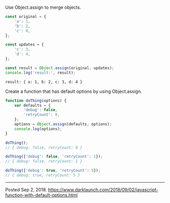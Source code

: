 Use Object.assign to merge objects.

```javascript
const original = {
    'a': 1,
    'b': 2,
    'c': 0,
};

const updates = {
    'c': 3,
    'd': 4,
};

const result = Object.assign(original, updates);
console.log('result:', result);
```

```
result: { a: 1, b: 2, c: 3, d: 4 }
```

Create a function that has default options by using Object.assign.

```javascript
function doThing(options) {
    var defaults = {
        'debug': false,
        'retryCount': 0,
    };
    options = Object.assign(defaults, options);
    console.log(options);
}
```

```javascript
doThing();
// { debug: false, retryCount: 0 }

doThing({'debug': false, 'retryCount': 1});
// { debug: false, retryCount: 1 }

doThing({'debug': true, 'retryCount': 5});
// { debug: true, retryCount: 5 }
```

---


Posted Sep 2, 2018.
https://www.darklaunch.com/2018/09/02/javascript-function-with-default-options.html